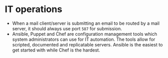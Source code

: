 # IT operations

 * When a mail client/server is submitting an email to be routed by a mail server, it should always use port `587` for submission.
 * Ansible, Puppet and Chef are configuration management tools which system administrators can use for IT automation. The tools allow for scripted, documented and replicatable servers. Ansible is the easiest to get started with while Chef is the hardest.

